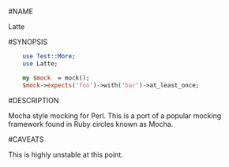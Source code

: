 #NAME 

Latte 

#SYNOPSIS

```perl
    use Test::More;
    use Latte;

    my $mock  = mock();
    $mock->expects('foo')->with('bar')->at_least_once;
```


#DESCRIPTION

Mocha style mocking for Perl. This is a port of a popular mocking framework
found in Ruby circles known as Mocha. 

#CAVEATS

This is highly unstable at this point. 
